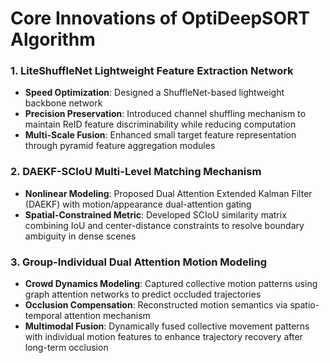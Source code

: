 # Core Innovations of OptiDeepSORT Algorithm

### 1. LiteShuffleNet Lightweight Feature Extraction Network  
- **Speed Optimization**: Designed a ShuffleNet-based lightweight backbone network
- **Precision Preservation**: Introduced channel shuffling mechanism to maintain ReID feature discriminability while reducing computation
- **Multi-Scale Fusion**: Enhanced small target feature representation through pyramid feature aggregation modules  

### 2. DAEKF-SCIoU Multi-Level Matching Mechanism  
- **Nonlinear Modeling**: Proposed Dual Attention Extended Kalman Filter (DAEKF) with motion/appearance dual-attention gating
- **Spatial-Constrained Metric**: Developed SCIoU similarity matrix combining IoU and center-distance constraints to resolve boundary ambiguity in dense scenes  

### 3. Group-Individual Dual Attention Motion Modeling  
- **Crowd Dynamics Modeling**: Captured collective motion patterns using graph attention networks to predict occluded trajectories  
- **Occlusion Compensation**: Reconstructed motion semantics via spatio-temporal attention mechanism
- **Multimodal Fusion**: Dynamically fused collective movement patterns with individual motion features to enhance trajectory recovery after long-term occlusion  
